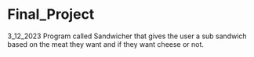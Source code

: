 # Final_Project
3_12_2023 Program called Sandwicher that gives the user a sub sandwich based on the meat they want and if they want cheese or not.
